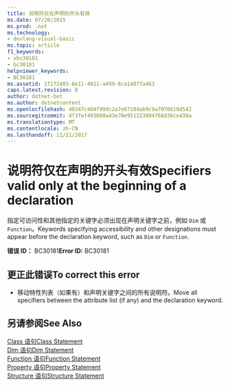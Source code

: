 ```yaml
---
title: 说明符仅在声明的开头有效
ms.date: 07/20/2015
ms.prod: .net
ms.technology:
- devlang-visual-basic
ms.topic: article
f1_keywords:
- vbc30181
- bc30181
helpviewer_keywords:
- BC30181
ms.assetid: 1f272403-8e11-4811-a499-8ca14077a463
caps.latest.revision: 8
author: dotnet-bot
ms.author: dotnetcontent
ms.openlocfilehash: 48347c404f99dc2a7e67184ab9c9a7070610d542
ms.sourcegitcommit: 4f3fef493080a43e70e951223894768d36ce430a
ms.translationtype: MT
ms.contentlocale: zh-CN
ms.lasthandoff: 11/21/2017
---
```

# <a name="specifiers-valid-only-at-the-beginning-of-a-declaration"></a><span data-ttu-id="11351-102">说明符仅在声明的开头有效</span><span class="sxs-lookup"><span data-stu-id="11351-102">Specifiers valid only at the beginning of a declaration</span></span>
<span data-ttu-id="11351-103">指定可访问性和其他指定的关键字必须出现在声明关键字之前，例如 `Dim` 或 `Function`。</span><span class="sxs-lookup"><span data-stu-id="11351-103">Keywords specifying accessibility and other designations must appear before the declaration keyword, such as `Dim` or `Function`.</span></span>  
  
 <span data-ttu-id="11351-104">**错误 ID：** BC30181</span><span class="sxs-lookup"><span data-stu-id="11351-104">**Error ID:** BC30181</span></span>  
  
## <a name="to-correct-this-error"></a><span data-ttu-id="11351-105">更正此错误</span><span class="sxs-lookup"><span data-stu-id="11351-105">To correct this error</span></span>  
  
-   <span data-ttu-id="11351-106">移动特性列表（如果有）和声明关键字之间的所有说明符。</span><span class="sxs-lookup"><span data-stu-id="11351-106">Move all specifiers between the attribute list (if any) and the declaration keyword.</span></span>  
  
## <a name="see-also"></a><span data-ttu-id="11351-107">另请参阅</span><span class="sxs-lookup"><span data-stu-id="11351-107">See Also</span></span>  
 [<span data-ttu-id="11351-108">Class 语句</span><span class="sxs-lookup"><span data-stu-id="11351-108">Class Statement</span></span>](../../visual-basic/language-reference/statements/class-statement.md)  
 [<span data-ttu-id="11351-109">Dim 语句</span><span class="sxs-lookup"><span data-stu-id="11351-109">Dim Statement</span></span>](../../visual-basic/language-reference/statements/dim-statement.md)  
 [<span data-ttu-id="11351-110">Function 语句</span><span class="sxs-lookup"><span data-stu-id="11351-110">Function Statement</span></span>](../../visual-basic/language-reference/statements/function-statement.md)  
 [<span data-ttu-id="11351-111">Property 语句</span><span class="sxs-lookup"><span data-stu-id="11351-111">Property Statement</span></span>](../../visual-basic/language-reference/statements/property-statement.md)  
 [<span data-ttu-id="11351-112">Structure 语句</span><span class="sxs-lookup"><span data-stu-id="11351-112">Structure Statement</span></span>](../../visual-basic/language-reference/statements/structure-statement.md)

